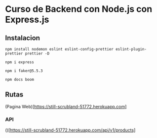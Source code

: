 # Curso de Backend con Node.js con Express.js

## Instalacion

```
npm install nodemon eslint eslint-config-prettier eslint-plugin-prettier prettier -D

npm i express

npm i faker@5.5.3
```

```
npm docs boom
```

## Rutas

(Pagina Web)[https://still-scrubland-51772.herokuapp.com]

### API

()[https://still-scrubland-51772.herokuapp.com/api/v1/products]
